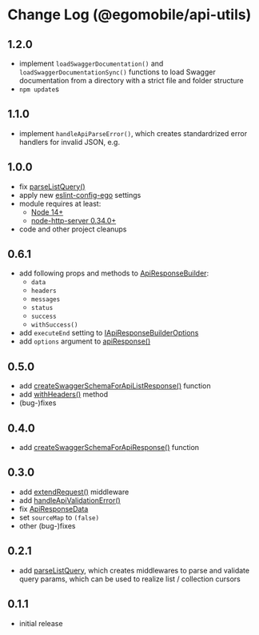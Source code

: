 # Change Log (@egomobile/api-utils)

## 1.2.0

- implement `loadSwaggerDocumentation()` and `loadSwaggerDocumentationSync()` functions to load Swagger documentation from a directory with a strict file and folder structure
- `npm update`s

## 1.1.0

- implement `handleApiParseError()`, which creates standardrized error handlers for invalid JSON, e.g.

## 1.0.0

- fix [parseListQuery()](https://egomobile.github.io/node-api-utils/modules.html#parseListQuery)
- apply new [eslint-config-ego](https://github.com/egomobile/eslint-config-ego) settings
- module requires at least:
  - [Node 14+](https://nodejs.org/gl/blog/release/v14.0.0/)
  - [node-http-server 0.34.0+](https://github.com/egomobile/node-http-server)
- code and other project cleanups

## 0.6.1

- add following props and methods to [ApiResponseBuilder](https://egomobile.github.io/node-api-utils/classes/ApiResponseBuilder.html):
  - `data`
  - `headers`
  - `messages`
  - `status`
  - `success`
  - `withSuccess()`
- add `executeEnd` setting to [IApiResponseBuilderOptions](https://egomobile.github.io/node-api-utils/interfaces/IApiResponseBuilderOptions.html)
- add `options` argument to [apiResponse()](https://egomobile.github.io/node-api-utils/modules.html#apiResponse)

## 0.5.0

- add [createSwaggerSchemaForApiListResponse()](https://egomobile.github.io/node-api-utils/modules.html#createSwaggerSchemaForApiListResponse) function
- add [withHeaders()](https://egomobile.github.io/node-api-utils/classes/ApiResponseBuilder.html#withHeaders) method
- (bug-)fixes

## 0.4.0

- add [createSwaggerSchemaForApiResponse()](https://egomobile.github.io/node-api-utils/modules.html#createSwaggerSchemaForApiResponse) function

## 0.3.0

- add [extendRequest()](https://egomobile.github.io/node-api-utils/modules.html#extendRequest) middleware
- add [handleApiValidationError()](https://egomobile.github.io/node-api-utils/modules.html#handleApiValidationError)
- fix [ApiResponseData](https://egomobile.github.io/node-api-utils/modules.html#ApiResponseData)
- set `sourceMap` to `(false)`
- other (bug-)fixes

## 0.2.1

- add [parseListQuery](https://egomobile.github.io/node-api-utils/modules.html#parseListQuery), which creates middlewares to parse and validate query params, which can be used to realize list / collection cursors

## 0.1.1

- initial release
